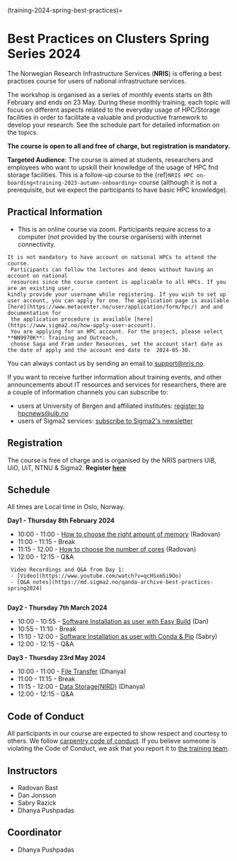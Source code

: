 (training-2024-spring-best-practices)=

# Best Practices on Clusters Spring Series 2024

The Norwegian Research Infrastructure Services (**NRIS**) is offering
a best practices course for users of national infrastructure services.

The workshop is organised as a series of monthly events starts on 8th February 
and ends on 23  May. During these monthly training, each topic  will focus on different 
aspects related to the everyday usage of HPC/Storage  facilities in order to facilitate
a valuable and productive framework to develop your research. See the schedule part for detailed information on the topics.   

**The course is open to all and free of charge, but registration is mandatory.**

**Targeted Audience**: The course is aimed at students, researchers and employees
who want to upskill  their knowledge of the usage of HPC fnd storage facilities. 
This is a follow-up course to the {ref}`NRIS HPC on-boarding<training-2023-autumn-onboarding>` course
(although it is not a prerequisite, but we expect the participants to have basic HPC knowledge).

## **Practical Information**

- This is an online course via zoom. Participants require access to a computer
(not provided by the course organisers) with internet connectivity.

```{note}
It is not mandatory to have account on national HPCs to attend the course.
 Participants can follow the lectures and demos without having an account on national
 resources since the course content is applicable to all HPCs. If you are an existing user,
kindly provide your username while registering. If you wish to set up user account, you can apply for one. The application page is available [here](https://www.metacenter.no/user/application/form/hpc/) and and documentation for
 the application procedure is available [here](https://www.sigma2.no/how-apply-user-account).
 You are applying for an HPC account. For the project, please select **NN9970K**: Training and Outreach,
 choose Saga and Fram under Resources, set the account start date as the date of apply and the account end date to  2024-05-30. 

```
You can always contact us by sending an email to [support@nris.no](mailto:support@nris.no).

If you want to receive further information about training events, and other announcements about IT resources
 and services for researchers, there are a couple of information channels you can subscribe to:
- users at University of Bergen and affiliated institutes: [register to hpcnews@uib.no](https://mailman.uib.no/listinfo/hpcnews)
- users of Sigma2 services: [subscribe to Sigma2's newsletter](https://sigma2.us13.list-manage.com/subscribe?u=4fd109ad79a5dca6dde7e4997&id=59b164c7b6)

## Registration

The course is free of charge and is organised by the NRIS partners UiB, UiO, UiT, NTNU & Sigma2.
**Register [here](https://skjemaker.app.uib.no/view.php?id=16408810)**

## Schedule

All times are Local time in Oslo, Norway.

**Day1 - Thursday 8th February 2024**

- 10:00 - 11:00 - [How to choose the right amount of memory](https://documentation.sigma2.no/jobs/choosing-memory-settings.html#choosing-memory-settings) (Radovan)
- 11:00 - 11:15 - Break
- 11:15 - 12.00 - [How to choose the number of cores](https://documentation.sigma2.no/jobs/choosing-number-of-cores.html#choosing-number-of-cores) (Radovan)
- 12:00 - 12:15 - Q&A

```{note}
 Video Recordings and Q&A from Day 1:
 - [Video](https://www.youtube.com/watch?v=qcHSxm5i9Oo)
 - [Q&A notes](https://md.sigma2.no/qanda-archive-best-practices-spring2024)
  
```

**Day2 - Thursday 7th March 2024**

- 10:00 - 10:55 - [Software Installation as user with Easy Build](https://documentation.sigma2.no/software/userinstallsw/easybuild.html) (Dan) 
- 10:55 - 11:10 - Break
- 11:10 - 12:00 - [Software Installation as user with Conda & Pip](https://documentation.sigma2.no/software/userinstallsw/conda.html) (Sabry) 
- 12:00 - 12:15 - Q&A

**Day3 - Thursday 23rd May 2024**

- 10:00 - 11:00 - [File Transfer]({ref}`file-transfer`)
(Dhanya)
- 11:00 - 11:15 - Break
- 11:15 - 12:00 - [Data Storage(NIRD)](https://documentation.sigma2.no/files_storage/nird_lmd.html) (Dhanya)
- 12:00 - 12:15 - Q&A

## Code of Conduct

All participants in our course are expected to show respect and courtesy to
others. We follow [carpentry code of
conduct](https://docs.carpentries.org/topic_folders/policies/code-of-conduct.html#code-of-conduct-detailed-view).
If you believe someone is violating the Code of Conduct, we ask that you report
it to [the training team](mailto:training@nris.no).

## Instructors

- Radovan Bast
- Dan Jonsson
- Sabry Razick
- Dhanya Pushpadas

## Coordinator

- Dhanya Pushpadas
